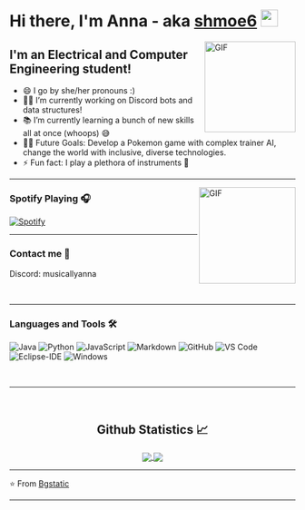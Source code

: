 # Hi there, I'm Anna - aka [shmoe6][website] <img width="30px" src="https://media.tenor.com/images/3b388fe03da271d2674faf85eb7c3fcd/tenor.gif" />

<img align="right" alt="GIF" height="160px" src="https://media.giphy.com/media/du3J3cXyzhj75IOgvA/giphy.gif" />

## I'm an Electrical and Computer Engineering student!

- 😄 I go by she/her pronouns :)
- 👨‍💻 I’m currently working on Discord bots and data structures!
- 📚 I’m currently learning a bunch of new skills all at once (whoops) 😅
- 💪🏼 Future Goals: Develop a Pokemon game with complex trainer AI, change the world with inclusive, diverse technologies.
- ⚡ Fun fact: I play a plethora of instruments 🎻

---

<img align="right" alt="GIF" height="170px" src="https://media.giphy.com/media/J5B1Y8QZnzXXbLQIBu/giphy.gif" />

### Spotify Playing 🎧

[![Spotify](https://novatorem-red-chi.vercel.app/api/spotify)](https://open.spotify.com/user/wpt14pdyn88igyetrpdosc4fr?si=4169430ce9be42d9)

---


### Contact me 📝

Discord: musicallyanna

<br />

---

### Languages and Tools 🛠 

![Java](http://img.shields.io/badge/-Java-5B4638?style=flat-square&logo=java&logoColor=ffffff)
![Python](http://img.shields.io/badge/-Python-3776AB?style=flat-square&logo=python&logoColor=ffffff)
![JavaScript](https://img.shields.io/badge/-JavaScript-%23F7DF1C?style=flat-square&logo=javascript&logoColor=000000&labelColor=%23F7DF1C&color=%23FFCE5A)
![Markdown](https://img.shields.io/badge/-Markdown-000000?style=flat-square&logo=markdown)
![GitHub](https://img.shields.io/badge/-GitHub-181717?style=flat-square&logo=github)
![VS Code](http://img.shields.io/badge/-VS%20Code-007ACC?style=flat-square&logo=visual-studio-code&logoColor=ffffff)
![Eclipse-IDE](http://img.shields.io/badge/-Eclipse-2C2255?style=flat-square&logo=eclipse&logoColor=ffffff)
![Windows](http://img.shields.io/badge/-Windows-0078D6?style=flat-square&logo=windows&logoColor=ffffff)

<br/>

---

<br/>

  <h2 align="center"> Github Statistics 📈 </h2>
  
  <div align="center"> 
     <a href="">
      <img align="center" src="https://github-readme-stats-sigma-five.vercel.app/api?username=shmoe6&show_icons=true&include_all_commits=true&count_private=true&theme=react&line_height=40" />
    </a>
    <a href="">
      <img align="center" src="https://github-readme-stats.vercel.app/api/top-langs/?username=shmoe6&theme=react&line_height=40&hide=css"/>
    </a>
</div

<br/>

---

⭐️ From [Bgstatic](https://github.com/Bgstatic)

---

[website]: https://shmoee.vercel.app/
[Spotify]: https://open.spotify.com/user/wpt14pdyn88igyetrpdosc4fr?si=5da0092fe0c748cd
